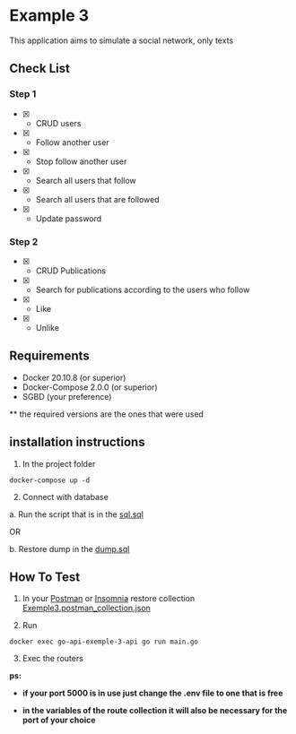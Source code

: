 # Example 3

This application aims to simulate a social network, only texts

## Check List

### Step 1

- [X] - CRUD users
- [X] - Follow another user
- [X] - Stop follow another user
- [X] - Search all users that follow
- [X] - Search all users that are followed
- [X] - Update password

### Step 2

- [X] - CRUD Publications
- [X] - Search for publications according to the users who follow
- [X] - Like
- [X] - Unlike


## Requirements
* Docker 20.10.8 (or superior)
* Docker-Compose 2.0.0 (or superior)
* SGBD (your preference)

** the required versions are the ones that were used

## installation instructions

1. In the project folder
```
docker-compose up -d
```
2. Connect with database 

a. Run the script that is in the [sql.sql](https://github.com/piovani/go_api/blob/master/example3/environment/sql.sql)

OR

b. Restore dump in the [dump.sql](https://github.com/piovani/go_api/blob/master/example3/environment/dump.sql)


## How To Test

1. In your [Postman](https://www.postman.com/home) or [Insomnia](https://insomnia.rest/) restore collection [Exemple3.postman_collection.json](https://github.com/piovani/go_api/blob/master/example3/environment/Exemple3.postman_collection.json)

2. Run
```
docker exec go-api-exemple-3-api go run main.go
```

3. Exec the routers

<b>ps:</br>
* if your port 5000 is in use just change the .env file to one that is free

* in the variables of the route collection it will also be necessary for the port of your choice